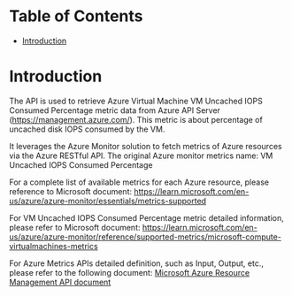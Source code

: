 # Table of Contents
- [Introduction](#introduction)


# Introduction <a name="introduction"></a>
The API is used to retrieve Azure Virtual Machine VM Uncached IOPS Consumed Percentage metric data from Azure API Server (https://management.azure.com/). This metric is about percentage of uncached disk IOPS consumed by the VM.



It leverages the Azure Monitor solution to fetch metrics of Azure resources via the Azure RESTful API. The original Azure monitor metrics name: VM Uncached IOPS Consumed Percentage



For a complete list of available metrics for each Azure resource, please reference to Microsoft document: https://learn.microsoft.com/en-us/azure/azure-monitor/essentials/metrics-supported 

For VM Uncached IOPS Consumed Percentage metric detailed information, please refer to Microsoft document: https://learn.microsoft.com/en-us/azure/azure-monitor/reference/supported-metrics/microsoft-compute-virtualmachines-metrics

For Azure Metrics APIs detailed definition, such as Input, Output, etc., please refer to the following document:
[Microsoft Azure Resource Management API document](https://learn.microsoft.com/en-us/rest/api/monitor/metrics/list?view=rest-monitor-2023-10-01&tabs=HTTP)
